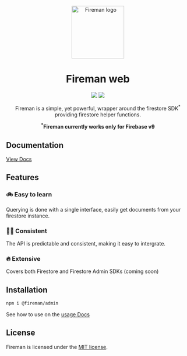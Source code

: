 <div style="display: flex; justify-content: center">

</div>

<p align="center">
  <img style="width: 144px" src="https://fireman-fns.netlify.app/logo.svg" alt="Fireman logo" >
</p>

<h1 align="center">Fireman web</h1>
<p align="center"> <a href="https://fireman-fns.netlify.app"><img src="https://img.shields.io/badge/Fireman-Docs-orange?style=for-the-badge"></a> <a href="https://firebase.google.com/docs"><img src="https://img.shields.io/badge/Firebase Docs-039BE5?style=for-the-badge&logo=Firebase&logoColor=yellow"></a></p>
<p align="center">Fireman is a simple, yet powerful, wrapper around the firestore SDK<sup>*</sup> providing firestore helper functions.</p>
<p align="center"><b><sup>*</sup>Fireman currently works only for Firebase v9</b></p>

## Documentation

[View Docs](https://fireman-fns.netlify.app)

## Features

### 🚲 Easy to learn

Querying is done with a single interface, easily get documents from your firestore instance.

### 🧑‍🚒 Consistent

The API is predictable and consistent, making it easy to intergrate.

### 🔥 Extensive

 Covers both Firestore and Firestore Admin SDKs (coming soon)

## Installation

```bash
npm i @fireman/admin
```

See how to use on the [usage Docs](https://fireman-fns.netlify.app/usage/)

## License

Fireman is licensed under the [MIT license](https://opensource.org/licenses/MIT).

